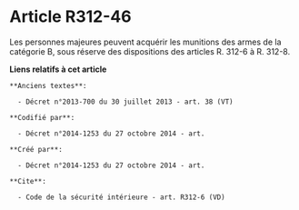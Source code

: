 # Article R312-46

Les personnes majeures peuvent acquérir les munitions des armes de la catégorie B, sous réserve des dispositions des articles
R. 312-6 à R. 312-8.

**Liens relatifs à cet article**

	**Anciens textes**:

	  - Décret n°2013-700 du 30 juillet 2013 - art. 38 (VT)

	**Codifié par**:

	  - Décret n°2014-1253 du 27 octobre 2014 - art.

	**Créé par**:

	  - Décret n°2014-1253 du 27 octobre 2014 - art.

	**Cite**:

	  - Code de la sécurité intérieure - art. R312-6 (VD)
